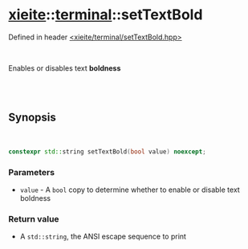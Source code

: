 # [xieite](../../README.md)::[terminal](../terminal.md)::setTextBold
Defined in header [<xieite/terminal/setTextBold.hpp>](../../include/xieite/terminal/setTextBold.hpp)

<br/>

Enables or disables text **boldness**

<br/><br/>

## Synopsis

<br/>

```cpp
constexpr std::string setTextBold(bool value) noexcept;
```
### Parameters
- `value` - A `bool` copy to determine whether to enable or disable text boldness
### Return value
- A `std::string`, the ANSI escape sequence to print
